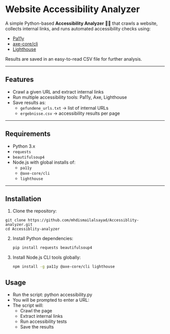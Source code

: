 # Website Accessibility Analyzer

A simple Python-based **Accessibility Analyzer** 🧑‍🦯 that crawls a website, collects internal links, and runs automated accessibility checks using:

- [Pa11y](https://github.com/pa11y/pa11y)
- [axe-core/cli](https://github.com/dequelabs/axe-core-npm)
- [Lighthouse](https://github.com/GoogleChrome/lighthouse)

Results are saved in an easy-to-read CSV file for further analysis.

---

## Features

- Crawl a given URL and extract internal links  
- Run multiple accessibility tools: Pa11y, Axe, Lighthouse  
- Save results as:
  - `gefundene_urls.txt` → list of internal URLs
  - `ergebnisse.csv` → accessibility results per page

---

## Requirements

- Python 3.x
- `requests`
- `beautifulsoup4`
- Node.js with global installs of:
  - `pa11y`
  - `@axe-core/cli`
  - `lighthouse`

---

## Installation

1. Clone the repository:

```
git clone https://github.com/mhdismailalsayad/Accessiblity-analyzer.git
cd Accessiblity-analyzer

```
2. Install Python dependencies:
   ```bash
   pip install requests beautifulsoup4
   ```
3. Install Node.js CLI tools globally:
   ```bash
   npm install -g pa11y @axe-core/cli lighthouse
   ```

## Usage
- Run the script: python accessibility.py
- You will be prompted to enter a URL:
- The script will:
    - Crawl the page
    - Extract internal links
    - Run accessibility tests
    - Save the results
